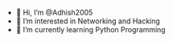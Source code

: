 - 👋 Hi, I’m @Adhish2005
- 👀 I’m interested in Networking and Hacking 
- 🌱 I’m currently learning Python Programming
<!---
Adhish2005/Adhish2005 is a ✨ special ✨ repository because its `README.md` (this file) appears on your GitHub profile.
You can click the Preview link to take a look at your changes.
--->
